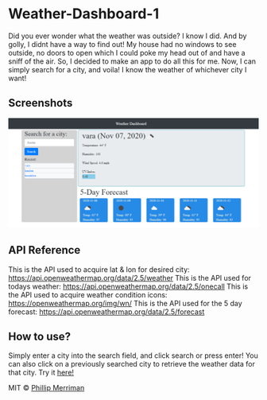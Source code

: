 # Weather-Dashboard-1
Did you ever wonder what the weather was outside? I know I did. And by golly, I didnt have a way to find out! My house had no windows to see outside, no doors to open which I could poke my head out of and have a sniff of the air. So, I decided to make an app to do all this for me. Now, I can simply search for a city, and voila! I know the weather of whichever city I want!
 
## Screenshots
![What it looks like](images/weather-dashboard.PNG)

## API Reference

This is the API used to acquire lat & lon for desired city: https://api.openweathermap.org/data/2.5/weather
This is the API used for todays weather: https://api.openweathermap.org/data/2.5/onecall
This is the API used to acquire weather condition icons: https://openweathermap.org/img/wn/
This is the API used for the 5 day forecast: https://api.openweathermap.org/data/2.5/forecast

## How to use?
Simply enter a city into the search field, and click search or press enter! You can also click on a previously searched city to retrieve the weather data for that city. Try it [here!](https://phillipmerriman.github.io/Weather-Dashboard-1/)

MIT © [Phillip Merriman](https://github.com/phillipmerriman)